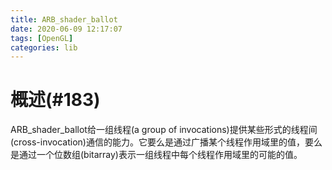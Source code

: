 ```yaml
---
title: ARB_shader_ballot
date: 2020-06-09 12:17:07
tags: [OpenGL]
categories: lib
---
```


# 概述(#183)

ARB_shader_ballot给一组线程(a group of invocations)提供某些形式的线程间(cross-invocation)通信的能力。它要么是通过广播某个线程作用域里的值，要么是通过一个位数组(bitarray)表示一组线程中每个线程作用域里的可能的值。

<!--more-->

